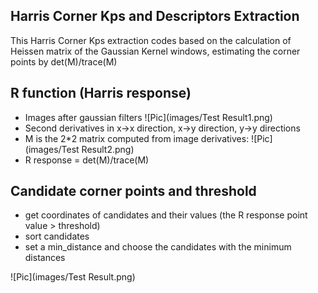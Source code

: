 ## Harris Corner Kps and Descriptors Extraction

This Harris Corner Kps extraction codes based on the calculation of Heissen matrix of the Gaussian Kernel windows, estimating the corner points by det(M)/trace(M)

## R function (Harris response)

- Images after gaussian filters
![Pic](images/Test Result1.png)
- Second derivatives in x->x direction, x->y direction, y->y directions
- M is the 2*2 matrix computed from image derivatives:
![Pic](images/Test Result2.png)
- R response = det(M)/trace(M)

## Candidate corner points and threshold

- get coordinates of candidates and their values (the R response point value > threshold)
- sort candidates
- set a min_distance and choose the candidates with the minimum distances

![Pic](images/Test Result.png)
